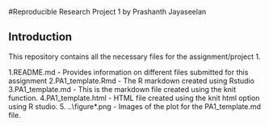 #Reproducible Research Project 1 by Prashanth Jayaseelan
## Introduction
This repository contains all the necessary files for the assignment/project 1.

1.README.md - Provides information on different files submitted for this assignment
2.PA1_template.Rmd - The R markdown created using Rstudio
3.PA1_template.md - This is the markdown file created using the knit function.
4.PA1_template.html - HTML file created using the knit html option using R studio.
5. ..\figure\*.png - Images of the plot for the PA1_template.md file.
